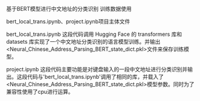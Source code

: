 基于BERT模型进行中文地址的分类识别
训练数据使用<neural-chinese-address-parsing>

bert_local_trans.ipynb、project.ipynb项目主体文件

bert_local_trans.ipynb
这段代码调用 Hugging Face 的 transformers 库和 datasets 库实现了一个中文地址分类识别的语言模型训练。并输出<Neural_Chinese_Address_Parsing_BERT_state_dict.pkl>文件来保存训练模型。

project.ipynb
这段代码主要功能是对键盘输入的一段中文地址进行分类识别并输出。这段代码与'bert_local_trans.ipynb'调用了相同的库，并载入了<Neural_Chinese_Address_Parsing_BERT_state_dict.pkl>模型参数。同时为了兼容性使用了cpu进行运算。


